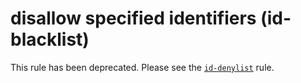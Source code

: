 # disallow specified identifiers (id-blacklist)

This rule has been deprecated.  Please see the [`id-denylist`]('./id-blacklist') rule.
